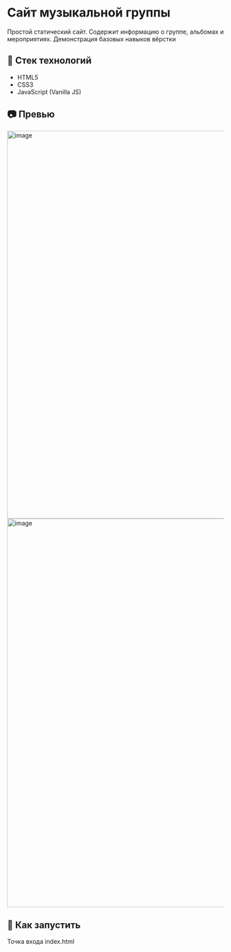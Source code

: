 # Сайт музыкальной группы

Простой статический сайт. Содержит информацию о группе, альбомах и мероприятиях. Демонстрация базовых навыков вёрстки

## 🔧 Стек технологий

- HTML5
- CSS3
- JavaScript (Vanilla JS)

## 📷 Превью

<img width="1899" height="902" alt="image" src="https://github.com/user-attachments/assets/79e12d8f-bf51-436e-99b0-b01fd1972500" />
<img width="1902" height="904" alt="image" src="https://github.com/user-attachments/assets/25e60a3d-1052-499c-acb7-c2673a9f854d" />


## 🚀 Как запустить

Точка входа index.html
